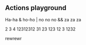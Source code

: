 ## Actions playground

Ha-ha & ho-ho | no no no && za za za

2
3
4
12312312
31
23
123
12
3
1232


rewrewr
